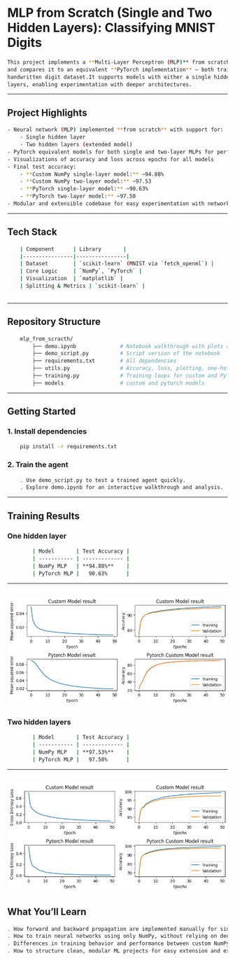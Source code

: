 # MLP from Scratch (Single and Two Hidden Layers): Classifying MNIST Digits

```bash
This project implements a **Multi-Layer Perceptron (MLP)** from scratch using **NumPy**,
and compares it to an equivalent **PyTorch implementation** — both trained on the MNIST
handwritten digit dataset.It supports models with either a single hidden layer or two hidden
layers, enabling experimentation with deeper architectures.

```
---

## Project Highlights
```bash
- Neural network (MLP) implemented **from scratch** with support for:
    - Single hidden layer
    - Two hidden layers (extended model)
- PyTorch equivalent models for both single and two-layer MLPs for performance comparison
- Visualizations of accuracy and loss across epochs for all models
- Final test accuracy:
    - **Custom NumPy single-layer model:** ~94.88%
    - **Custom NumPy two-layer model:** ~97.53
    - **PyTorch single-layer model:** ~90.63%
    - **PyTorch two-layer model:** ~97.50
- Modular and extensible codebase for easy experimentation with network depth and hyperparameters
```
---

## Tech Stack

```bash
    | Component      | Library       |
    |----------------|----------------|
    | Dataset        | `scikit-learn` (MNIST via `fetch_openml`) |
    | Core Logic     | `NumPy`, `PyTorch` |
    | Visualization  | `matplotlib` |
    | Splitting & Metrics | `scikit-learn` |
    
```
---

##  Repository Structure

```bash
    mlp_from_scracth/
        ├── demo.ipynb              # Notebook walkthrough with plots and conclusion
        ├── demo_script.py          # Script version of the notebook
        ├── requirements.txt        # All dependencies
        ├── utils.py                # Accuracy, loss, plotting, one-hot encoding, collate
        ├── training.py             # Training loops for custom and PyTorch models
        ├── models                  # custom and pytorch models

```
---

## Getting Started

### 1. Install dependencies
```bash
    pip install -r requirements.txt
```
### 2. Train the agent
```bash
    . Use demo_script.py to test a trained agent quickly.
    . Explore demo.ipynb for an interactive walkthrough and analysis.

```
---

## Training Results
### One hidden layer
```bash
        | Model       | Test Accuracy |
        | ----------- | ------------- |
        | NumPy MLP   | **94.88%**    |
        | PyTorch MLP |   90.63%      |
```
---
![Training Rewards](rewards_vs_episodes.png)
---
### Two hidden layers
```bash
        | Model       | Test Accuracy |
        | ----------- | ------------- |
        | NumPy MLP   | **97.53%**    |
        | PyTorch MLP |   97.50%      |
```
---
![Training Rewards](two_layers.png)
---
## What You’ll Learn

```bash
. How forward and backward propagation are implemented manually for single and two-layer MLPs
. How to train neural networks using only NumPy, without relying on deep learning frameworks
. Differences in training behavior and performance between custom NumPy implementations and PyTorch models
. How to structure clean, modular ML projects for easy extension and experimentation with model depth

```
